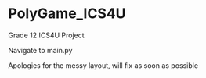 # PolyGame_ICS4U
Grade 12 ICS4U Project

Navigate to main.py

Apologies for the messy layout, will fix as soon as possible
